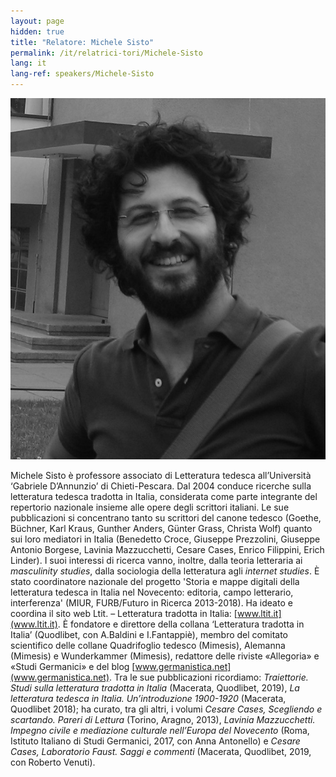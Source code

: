 ```yaml
---
layout: page
hidden: true
title: "Relatore: Michele Sisto"
permalink: /it/relatrici-tori/Michele-Sisto
lang: it
lang-ref: speakers/Michele-Sisto
---
```


![Michele Sisto](/assets/speakers/Portrait-Michele-Sisto.jpg)

Michele Sisto è professore associato di Letteratura tedesca all’Università ‘Gabriele D’Annunzio’ di Chieti-Pescara. Dal 2004 conduce ricerche sulla letteratura tedesca tradotta in Italia, considerata come parte integrante del repertorio nazionale insieme alle opere degli scrittori italiani. Le sue pubblicazioni si concentrano tanto su scrittori del canone tedesco (Goethe, Büchner, Karl Kraus, Gunther Anders, Günter Grass, Christa Wolf) quanto sui loro mediatori in Italia (Benedetto Croce, Giuseppe Prezzolini, Giuseppe Antonio Borgese, Lavinia Mazzucchetti, Cesare Cases, Enrico Filippini, Erich Linder). I suoi interessi di ricerca vanno, inoltre, dalla teoria letteraria ai _masculinity studies_, dalla sociologia della letteratura agli _internet studies_. È stato coordinatore nazionale del progetto 'Storia e mappe digitali della letteratura tedesca in Italia nel Novecento: editoria, campo letterario, interferenza' (MIUR, FURB/Futuro in Ricerca 2013-2018). Ha ideato e coordina il sito web Ltit. – Letteratura tradotta in Italia: [www.ltit.it](www.ltit.it). È fondatore e direttore della collana ‘Letteratura tradotta in Italia’ (Quodlibet, con A.Baldini e I.Fantappiè), membro del comitato scientifico delle collane Quadrifoglio tedesco (Mimesis), Alemanna (Mimesis) e Wunderkammer (Mimesis), redattore delle riviste «Allegoria» e «Studi Germanici» e del blog [www.germanistica.net](www.germanistica.net).
Tra le sue pubblicazioni ricordiamo: _Traiettorie. Studi sulla letteratura tradotta in Italia_ (Macerata, Quodlibet, 2019), _La letteratura tedesca in Italia. Un’introduzione 1900-1920_ (Macerata, Quodlibet 2018); ha curato, tra gli altri, i volumi _Cesare Cases, Scegliendo e scartando. Pareri di Lettura_ (Torino, Aragno, 2013), _Lavinia Mazzucchetti. Impegno civile e mediazione culturale nell’Europa del Novecento_ (Roma, Istituto Italiano di Studi Germanici, 2017, con Anna Antonello) e _Cesare Cases, Laboratorio Faust. Saggi e commenti_ (Macerata, Quodlibet, 2019, con Roberto Venuti).
